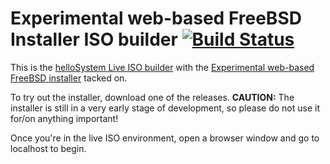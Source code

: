 # Experimental web-based FreeBSD Installer ISO builder [![Build Status](https://api.cirrus-ci.com/github/yangzhong-freebsd/ISO.svg)](https://cirrus-ci.com/github/yangzhong-freebsd/ISO)

This is the [helloSystem Live ISO builder](https://github.com/helloSystem/ISO) with the [Experimental web-based FreeBSD installer](https://github.com/yangzhong-freebsd/lua-httpd) tacked on.

To try out the installer, download one of the releases. __CAUTION:__ The installer is still in a very early stage of development, so please do not use it for/on anything important! 

Once you're in the live ISO environment, open a browser window and go to localhost to begin.

<!--
# hello Live ISO builder [![Build Status](https://api.cirrus-ci.com/github/helloSystem/ISO.svg)](https://cirrus-ci.com/github/helloSystem/ISO)

This Live ISO builder builds Live ISOs from FreeBSD ingredients. It is based on [furybsd-livecd](https://github.com/furybsd/furybsd-livecd/) by Joe Maloney.

## Release

The latest release build r0.5.0 can be downloaded [here](../../releases/tag/r0.5.0).

## Continuous builds

Continuous builds can be downloaded [here](../../releases/). __CAUTION:__ These are meant for development only. Use at your own risk. Do not use in production environments.

To minimize the amount of data when going from build to build, `.zsync` files are also provided. [More information](https://askubuntu.com/questions/54241/how-do-i-update-an-iso-with-zsync)

It is possible to directly download and write straight to a USB stick in one go. __Caution:__ This will OVERWRITE the entire contents of the USB stick.

```
root@FreeBSD:/ # umount /dev/daX*
root@FreeBSD:/ # curl -L "https://github.com/probonopd/furybsd-livecd/releases/download/continuous/...iso" | dd of=/dev/daX bs=4m
```

## System Requirements for live media

* 2 GHz dual core processor
* 4 GiB RAM (system memory for physical and viritualized installs)
* VGA capable of 1024x768 screen resolution 
* Either a CD/DVD drive or a USB port for booting the installer media

## Credentials for live media

There is no password for `liveuser`. The `liveuser` account is removed upon install.  There is also no root password until it is set in the installer. You can become root using `sudo su`.

## Acknowledgements

Please see https://hellosystem.github.io/docs/developer/acknowledgements.
These builds would not be possible without the infrastructure generously provided by [Cirrus CI](https://cirrus-ci.com/).
-->
